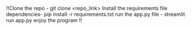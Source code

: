 !!Clone the repo - git clone <repo_link> 
Install the requirements file dependencies-    pip install -r requirements.txt
run the app.py file -  streamlit run app.py
enjoy the program !!
